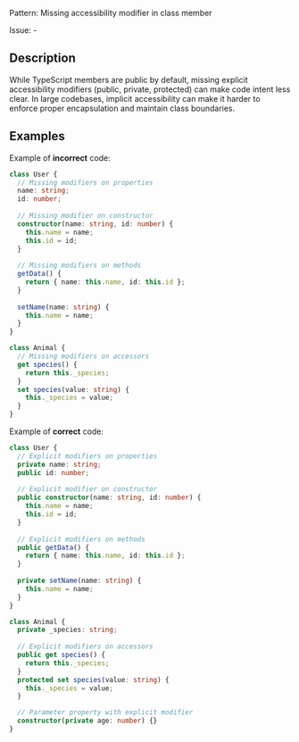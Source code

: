 Pattern: Missing accessibility modifier in class member

Issue: -

## Description

While TypeScript members are public by default, missing explicit accessibility modifiers (public, private, protected) can make code intent less clear. In large codebases, implicit accessibility can make it harder to enforce proper encapsulation and maintain class boundaries.

## Examples

Example of **incorrect** code:
```ts
class User {
  // Missing modifiers on properties
  name: string;
  id: number;
  
  // Missing modifier on constructor
  constructor(name: string, id: number) {
    this.name = name;
    this.id = id;
  }
  
  // Missing modifiers on methods
  getData() {
    return { name: this.name, id: this.id };
  }
  
  setName(name: string) {
    this.name = name;
  }
}

class Animal {
  // Missing modifiers on accessors
  get species() { 
    return this._species;
  }
  set species(value: string) {
    this._species = value;
  }
}
```

Example of **correct** code:
```ts
class User {
  // Explicit modifiers on properties
  private name: string;
  public id: number;
  
  // Explicit modifier on constructor
  public constructor(name: string, id: number) {
    this.name = name;
    this.id = id;
  }
  
  // Explicit modifiers on methods
  public getData() {
    return { name: this.name, id: this.id };
  }
  
  private setName(name: string) {
    this.name = name;
  }
}

class Animal {
  private _species: string;
  
  // Explicit modifiers on accessors
  public get species() {
    return this._species;
  }
  protected set species(value: string) {
    this._species = value;
  }

  // Parameter property with explicit modifier
  constructor(private age: number) {}
}
```